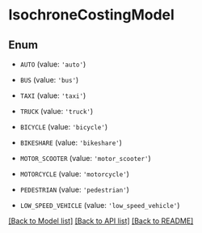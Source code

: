 # IsochroneCostingModel


## Enum

* `AUTO` (value: `'auto'`)

* `BUS` (value: `'bus'`)

* `TAXI` (value: `'taxi'`)

* `TRUCK` (value: `'truck'`)

* `BICYCLE` (value: `'bicycle'`)

* `BIKESHARE` (value: `'bikeshare'`)

* `MOTOR_SCOOTER` (value: `'motor_scooter'`)

* `MOTORCYCLE` (value: `'motorcycle'`)

* `PEDESTRIAN` (value: `'pedestrian'`)

* `LOW_SPEED_VEHICLE` (value: `'low_speed_vehicle'`)

[[Back to Model list]](../README.md#documentation-for-models) [[Back to API list]](../README.md#documentation-for-api-endpoints) [[Back to README]](../README.md)



